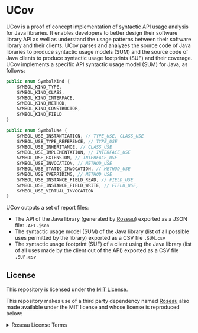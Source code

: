 # UCov

UCov is a proof of concept implementation of syntactic API usage analysis for Java libraries.
It enables developers to better design their software library API as well as understand the usage patterns between their software library and their clients.
UCov parses and analyzes the source code of Java libraries to produce syntactic usage models (SUM) and the source code of Java clients to produce syntactic usage footprints (SUF) and their coverage.
UCov implements a specific API syntactic usage model (SUM) for Java, as follows:

```java
public enum SymbolKind {
    SYMBOL_KIND_TYPE,
    SYMBOL_KIND_CLASS,
    SYMBOL_KIND_INTERFACE,
    SYMBOL_KIND_METHOD,
    SYMBOL_KIND_CONSTRUCTOR,
    SYMBOL_KIND_FIELD
}

public enum SymbolUse {
    SYMBOL_USE_INSTANTIATION, // TYPE_USE, CLASS_USE
    SYMBOL_USE_TYPE_REFERENCE, // TYPE_USE
    SYMBOL_USE_INHERITANCE, // CLASS_USE
    SYMBOL_USE_IMPLEMENTATION, // INTERFACE_USE
    SYMBOL_USE_EXTENSION, // INTERFACE_USE
    SYMBOL_USE_INVOCATION, // METHOD_USE
    SYMBOL_USE_STATIC_INVOCATION, // METHOD_USE
    SYMBOL_USE_OVERRIDING, // METHOD_USE
    SYMBOL_USE_INSTANCE_FIELD_READ, // FIELD_USE
    SYMBOL_USE_INSTANCE_FIELD_WRITE, // FIELD_USE,
    SYMBOL_USE_VIRTUAL_INVOCATION
}
```

UCov outputs a set of report files:

- The API of the Java library (generated by [Roseau](https://github.com/alien-tools/roseau)) exported as a JSON file: ```.API.json```
- The syntactic usage model (SUM) of the Java library (list of all possible uses permitted by the library) exported as a CSV file ```.SUM.csv```
- The syntactic usage footprint (SUF) of a client using the Java library (list of all uses made by the client out of the API) exported as a CSV file ```.SUF.csv```

## License

This repository is licensed under the [MIT License](LICENSE).

This repository makes use of a third party dependency named [Roseau](https://github.com/alien-tools/roseau) also made available under the MIT license and whose license is reproduced below:

<details>
  <summary>Roseau License Terms</summary>
  <p>
MIT License

Copyright (c) 2023 Roseau

Permission is hereby granted, free of charge, to any person obtaining a copy
of this software and associated documentation files (the "Software"), to deal
in the Software without restriction, including without limitation the rights
to use, copy, modify, merge, publish, distribute, sublicense, and/or sell
copies of the Software, and to permit persons to whom the Software is
furnished to do so, subject to the following conditions:

The above copyright notice and this permission notice shall be included in
all copies or substantial portions of the Software.

THE SOFTWARE IS PROVIDED "AS IS," WITHOUT WARRANTY OF ANY KIND, EXPRESS OR
IMPLIED, INCLUDING BUT NOT LIMITED TO THE WARRANTIES OF MERCHANTABILITY,
FITNESS FOR A PARTICULAR PURPOSE AND NONINFRINGEMENT. IN NO EVENT SHALL THE
AUTHORS OR COPYRIGHT HOLDERS BE LIABLE FOR ANY CLAIM, DAMAGES OR OTHER
LIABILITY, WHETHER IN AN ACTION OF CONTRACT, TORT OR OTHERWISE, ARISING FROM,
OUT OF OR IN CONNECTION WITH THE SOFTWARE OR THE USE OR OTHER DEALINGS IN
THE SOFTWARE.
    </p>
</spoiler>